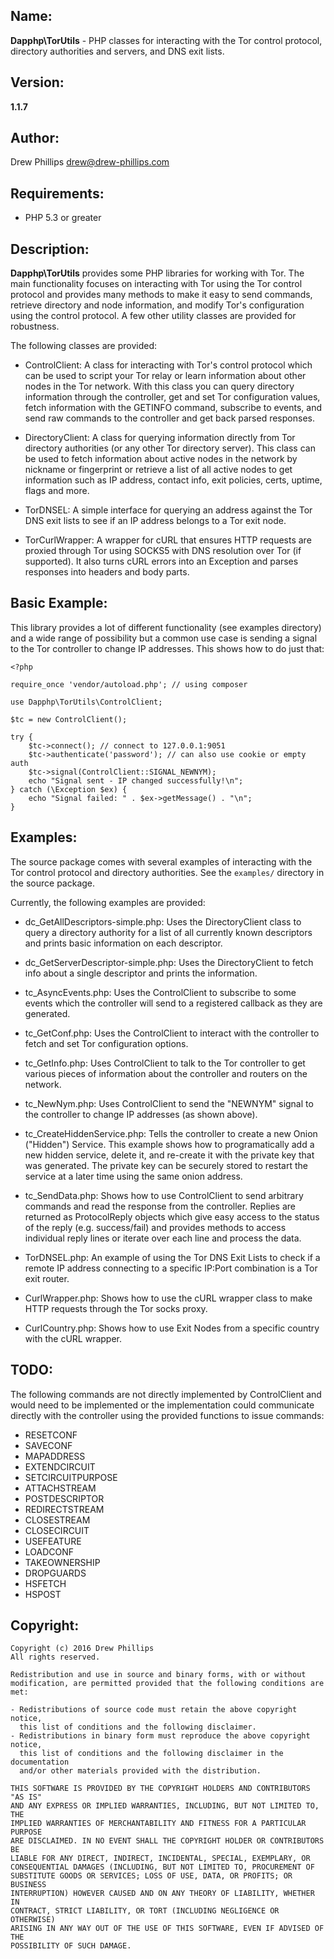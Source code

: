 ## Name:

**Dapphp\TorUtils** - PHP classes for interacting with the Tor control protocol,
directory authorities and servers, and DNS exit lists.

## Version:

**1.1.7**

## Author:

Drew Phillips <drew@drew-phillips.com>

## Requirements:

* PHP 5.3 or greater

## Description:

**Dapphp\TorUtils** provides some PHP libraries for working with Tor.
The main functionality focuses on interacting with Tor using the Tor
control protocol and provides many methods to make it easy to send
commands, retrieve directory and node information, and modify Tor's
configuration using the control protocol.  A few other utility classes
are provided for robustness.

The following classes are provided:

- ControlClient: A class for interacting with Tor's control protocol which 
can be used to script your Tor relay or learn information about
other nodes in the Tor network.  With this class you can query directory
information through the controller, get and set Tor configuration values,
fetch information with the GETINFO command, subscribe to events, and send
raw commands to the controller and get back parsed responses. 

- DirectoryClient: A class for querying information directly from Tor
directory authorities (or any other Tor directory server).  This class
can be used to fetch information about active nodes in the network by
nickname or fingerprint or retrieve a list of all active nodes to get
information such as IP address, contact info, exit policies, certs,
uptime, flags and more. 

- TorDNSEL: A simple interface for querying an address against the Tor
DNS exit lists to see if an IP address belongs to a Tor exit node.

- TorCurlWrapper: A wrapper for cURL that ensures HTTP requests are proxied
through Tor using SOCKS5 with DNS resolution over Tor (if supported).  It also
turns cURL errors into an Exception and parses responses into headers and body
parts.

## Basic Example:

This library provides a lot of different functionality (see examples directory)
and a wide range of possibility but a common use case is sending a signal to
the Tor controller to change IP addresses.  This shows how to do just that:

    <?php

    require_once 'vendor/autoload.php'; // using composer

    use Dapphp\TorUtils\ControlClient;

    $tc = new ControlClient();

    try {
        $tc->connect(); // connect to 127.0.0.1:9051
        $tc->authenticate('password'); // can also use cookie or empty auth
        $tc->signal(ControlClient::SIGNAL_NEWNYM);
        echo "Signal sent - IP changed successfully!\n";
    } catch (\Exception $ex) {
        echo "Signal failed: " . $ex->getMessage() . "\n";
    }


## Examples:

The source package comes with several examples of interacting with the
Tor control protocol and directory authorities.  See the `examples/`
directory in the source package.

Currently, the following examples are provided:

- dc_GetAllDescriptors-simple.php: Uses the DirectoryClient class to query a
directory authority for a list of all currently known descriptors and prints
basic information on each descriptor.

- dc_GetServerDescriptor-simple.php: Uses the DirectoryClient to fetch info
about a single descriptor and prints the information.

- tc_AsyncEvents.php: Uses the ControlClient to subscribe to some events which
the controller will send to a registered callback as they are generated.

- tc_GetConf.php: Uses the ControlClient to interact with the controller to
fetch and set Tor configuration options.

- tc_GetInfo.php: Uses ControlClient to talk to the Tor controller to get
various pieces of information about the controller and routers on the network.

- tc_NewNym.php: Uses ControlClient to send the "NEWNYM" signal to the
controller to change IP addresses (as shown above).

- tc_CreateHiddenService.php: Tells the controller to create a new Onion
("Hidden") Service.  This example shows how to programatically add a new hidden
service, delete it, and re-create it with the private key that was generated.
The private key can be securely stored to restart the service at a later time
using the same onion address.

- tc_SendData.php: Shows how to use ControlClient to send arbitrary commands
and read the response from the controller.  Replies are returned as 
ProtocolReply objects which give easy access to the status of the reply (e.g.
success/fail) and provides methods to access individual reply lines or 
iterate over each line and process the data.

- TorDNSEL.php: An example of using the Tor DNS Exit Lists to check if a remote
IP address connecting to a specific IP:Port combination is a Tor exit router.

- CurlWrapper.php: Shows how to use the cURL wrapper class to make HTTP requests
through the Tor socks proxy.

- CurlCountry.php: Shows how to use Exit Nodes from a specific country with the
cURL wrapper.

## TODO:

The following commands are not directly implemented by ControlClient and would
need to be implemented or the implementation could communicate directly with
the controller using the provided functions to issue commands:

- RESETCONF
- SAVECONF
- MAPADDRESS
- EXTENDCIRCUIT
- SETCIRCUITPURPOSE
- ATTACHSTREAM
- POSTDESCRIPTOR
- REDIRECTSTREAM
- CLOSESTREAM
- CLOSECIRCUIT
- USEFEATURE
- LOADCONF
- TAKEOWNERSHIP
- DROPGUARDS
- HSFETCH
- HSPOST

## Copyright:

    Copyright (c) 2016 Drew Phillips
    All rights reserved.

    Redistribution and use in source and binary forms, with or without
    modification, are permitted provided that the following conditions are met:

    - Redistributions of source code must retain the above copyright notice,
      this list of conditions and the following disclaimer.
    - Redistributions in binary form must reproduce the above copyright notice,
      this list of conditions and the following disclaimer in the documentation
      and/or other materials provided with the distribution.

    THIS SOFTWARE IS PROVIDED BY THE COPYRIGHT HOLDERS AND CONTRIBUTORS "AS IS"
    AND ANY EXPRESS OR IMPLIED WARRANTIES, INCLUDING, BUT NOT LIMITED TO, THE
    IMPLIED WARRANTIES OF MERCHANTABILITY AND FITNESS FOR A PARTICULAR PURPOSE
    ARE DISCLAIMED. IN NO EVENT SHALL THE COPYRIGHT HOLDER OR CONTRIBUTORS BE
    LIABLE FOR ANY DIRECT, INDIRECT, INCIDENTAL, SPECIAL, EXEMPLARY, OR
    CONSEQUENTIAL DAMAGES (INCLUDING, BUT NOT LIMITED TO, PROCUREMENT OF
    SUBSTITUTE GOODS OR SERVICES; LOSS OF USE, DATA, OR PROFITS; OR BUSINESS
    INTERRUPTION) HOWEVER CAUSED AND ON ANY THEORY OF LIABILITY, WHETHER IN
    CONTRACT, STRICT LIABILITY, OR TORT (INCLUDING NEGLIGENCE OR OTHERWISE)
    ARISING IN ANY WAY OUT OF THE USE OF THIS SOFTWARE, EVEN IF ADVISED OF THE
    POSSIBILITY OF SUCH DAMAGE.
